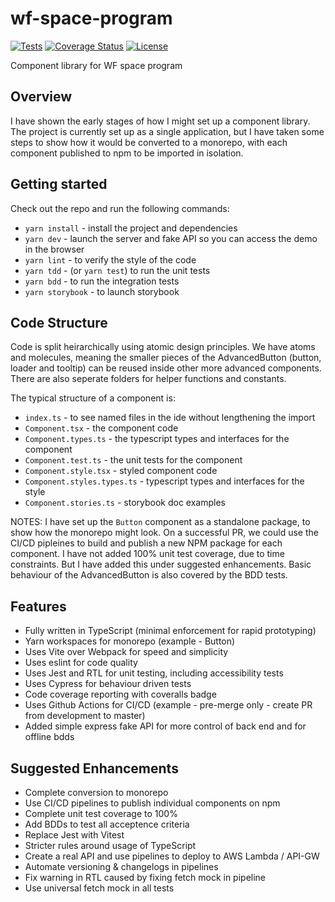 # wf-space-program

[![Tests](https://github.com/lancerael/wf-space-program/workflows/Tests/badge.svg?branch=main)](https://github.com/lancerael/wf-space-program/actions?query=workflow%3A%22Tests%22)
[![Coverage Status](https://coveralls.io/repos/github/lancerael/wf-space-program/badge.svg?branch=main)](https://coveralls.io/github/lancerael/wf-space-program?branch=main)
[![License](https://badgen.net/github/license/lancerael/wf-space-program)](https://github.com/lancerael/wf-space-program/blob/master/LICENSE)

Component library for WF space program

## Overview

I have shown the early stages of how I might set up a component library.  The project is currently set up as a single application, but I have taken some steps to show how it would be converted to a monorepo, with each component published to npm to be imported in isolation.

## Getting started

Check out the repo and run the following commands:

* `yarn install` - install the project and dependencies
* `yarn dev` - launch the server and fake API so you can access the demo in the browser
* `yarn lint` - to verify the style of the code
* `yarn tdd` - (or `yarn test`) to run the unit tests
* `yarn bdd` - to run the integration tests
* `yarn storybook` - to launch storybook

## Code Structure

Code is split heirarchically using atomic design principles. We have atoms and molecules, meaning the smaller pieces of the AdvancedButton (button, loader and tooltip) can be reused inside other more advanced components.  There are also seperate folders for helper functions and constants.

The typical structure of a component is:

- `index.ts` - to see named files in the ide without lengthening the import
- `Component.tsx` - the component code
- `Component.types.ts` - the typescript types and interfaces for the component
- `Component.test.ts` - the unit tests for the component
- `Component.style.tsx` - styled component code
- `Component.styles.types.ts` - typescript types and interfaces for the style
- `Component.stories.ts` - storybook doc examples

NOTES: I have set up the `Button` component as a standalone package, to show how the monorepo might look. On a successful PR, we could use the CI/CD pipleines to build and publish a new NPM package for each component. I have not added 100% unit test coverage, due to time constraints.  But I have added this under suggested enhancements.  Basic behaviour of the AdvancedButton is also covered by the BDD tests.

## Features

- Fully written in TypeScript (minimal enforcement for rapid prototyping)
- Yarn workspaces for monorepo (example - Button)
- Uses Vite over Webpack for speed and simplicity
- Uses eslint for code quality
- Uses Jest and RTL for unit testing, including accessibility tests
- Uses Cypress for behaviour driven tests
- Code coverage reporting with coveralls badge
- Uses Github Actions for CI/CD (example - pre-merge only - create PR from development to master)
- Added simple express fake API for more control of back end and for offline bdds

## Suggested Enhancements

- Complete conversion to monorepo
- Use CI/CD pipelines to publish individual components on npm 
- Complete unit test coverage to 100%
- Add BDDs to test all acceptence criteria
- Replace Jest with Vitest 
- Stricter rules around usage of TypeScript
- Create a real API and use pipelines to deploy to AWS Lambda / API-GW
- Automate versioning & changelogs in pipelines
- Fix warning in RTL caused by fixing fetch mock in pipeline
- Use universal fetch mock in all tests